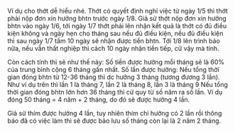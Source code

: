 Ví dụ cho thớt dễ hiểu nhé. Thớt có quyết định nghỉ việc từ ngày 1/5 thì thớt phải nộp đơn xin hưởng bhtn trước ngày 1/8. Giả sử thớt nộp đơn xin hưởng bhtn vào ngày 1/6, tới ngày 1/7 thớt phải lên nhận kết quả là thớt có đủ điều kiện không và ngày hẹn cho tháng sau nếu đủ điều kiện, nếu đủ điều kiện thì sau ngày 1/7 tầm 10 ngày sẽ nhận được tiền bhtn. Tới 1/8 lên trình báo nữa, nếu vẫn thất nghiệp thì cách 10 ngày nhận tiền tiếp, cứ vậy mà tính.

Còn cách tính thì sẽ như thế này:
Số tiền được hưởng mỗi tháng sẽ là 60% của trung bình cộng 6 tháng gần nhất.
Số lần được hưởng:
Nếu tổng thời gian đóng bhtn từ 12-36 tháng thì dc hưởng 3 tháng (tương đương 3 lần). Như ví dụ trên thì lần 1 là tháng 7, lần 2 là tháng 8, lần 3 là tháng 9
Nếu tổng thời gian đóng bhtn lớn hơn 36 tháng thì cứ quy từ số năm ra số lần. Ví dụ đóng 50 tháng = 4 năm + 2 tháng, do đó sẽ được hưởng 4 lần.

Giả sử thím được hưởng 4 lần, tuy nhiên thím chỉ hưởng có 2 lần rồi thông báo đã có việc làm thì sẽ được bảo lưu số tháng còn lại là 2 năm 2 tháng.